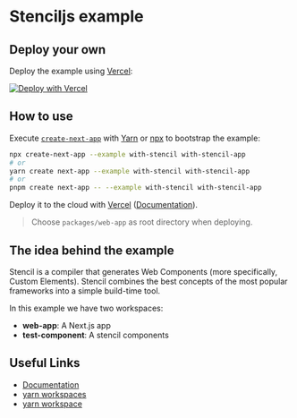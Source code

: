 # Stenciljs example

## Deploy your own

Deploy the example using [Vercel](https://vercel.com?utm_source=github&utm_medium=readme&utm_campaign=next-example):

[![Deploy with Vercel](https://vercel.com/button)](https://vercel.com/new/git/external?repository-url=https://github.com/vercel/next.js/tree/canary/examples/with-stencil&project-name=with-stencil&repository-name=with-stencil)

## How to use

Execute [`create-next-app`](https://github.com/vercel/next.js/tree/canary/packages/create-next-app) with [Yarn](https://yarnpkg.com/lang/en/docs/cli/create/) or [npx](https://github.com/zkat/npx#readme) to bootstrap the example:

```bash
npx create-next-app --example with-stencil with-stencil-app
# or
yarn create next-app --example with-stencil with-stencil-app
# or
pnpm create next-app -- --example with-stencil with-stencil-app
```

Deploy it to the cloud with [Vercel](https://vercel.com/new?utm_source=github&utm_medium=readme&utm_campaign=next-example) ([Documentation](https://nextjs.org/docs/deployment)).

> Choose `packages/web-app` as root directory when deploying.

## The idea behind the example

Stencil is a compiler that generates Web Components (more specifically, Custom Elements). Stencil combines the best concepts of the most popular frameworks into a simple build-time tool.

In this example we have two workspaces:

- **web-app**: A Next.js app
- **test-component**: A stencil components

## Useful Links

- [Documentation](https://stenciljs.com/docs/introduction)
- [yarn workspaces](https://yarnpkg.com/lang/en/docs/cli/workspace)
- [yarn workspace](https://yarnpkg.com/lang/en/docs/cli/workspaces)
